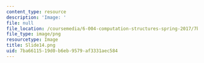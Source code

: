 ```yaml
---
content_type: resource
description: 'Image: '
file: null
file_location: /coursemedia/6-004-computation-structures-spring-2017/7ba6611519d0b6eb9579af3331aec584_Slide14.png
file_type: image/png
resourcetype: Image
title: Slide14.png
uid: 7ba66115-19d0-b6eb-9579-af3331aec584
---
```

